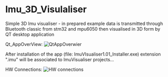# Imu_3D_Visulaliser

Simple 3D Imu visualiser - in prepared example data is transmitted through Bluetooth classic from stm32 and mpu6050 then visualised in 3D form by QT desktop application



 Qt_AppOverView:
![QtAppOverwier](https://github.com/trteodor/Imu_3D_Visulaliser/blob/master/Pictures/Qt_DesktopAppOverVieww.jpg)

After installation of the app (file: ImuVIsualiser1.01_Installer.exe) extension ".imu" will be associated to ImuVisualiser projects...

HW Connections:
![HW connections](https://github.com/trteodor/Imu_3D_Visulaliser/blob/master/Pictures/Imu_VisualiserOverView_picture.png)
